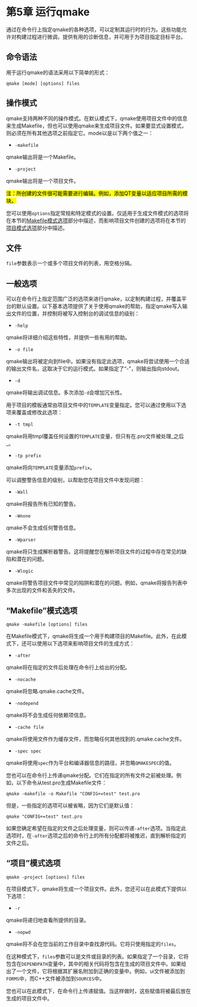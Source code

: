# 第5章 运行qmake

通过在命令行上指定qmake的各种选项，可以定制其运行时的行为。这些功能允许对构建过程进行微调，提供有用的诊断信息，并可用于为项目指定目标平台。

## 命令语法 <a href="#_toc6828" id="_toc6828"></a>

用于运行qmake的语法采用以下简单的形式：

```
qmake [mode] [options] files
```

## 操作模式 <a href="#_toc3469" id="_toc3469"></a>

qmake支持两种不同的操作模式。在默认模式下，qmake使用项目文件中的信息来生成Makefile，但也可以使用qmake来生成项目文件。如果要显式设置模式，则必须在所有其他选项之前指定它。mode以是以下两个值之一：

* `-makefile` &#x20;

&#x20;      qmake输出将是一个Makefile。

* `-project` &#x20;

&#x20;      qmake输出将是一个项目文件。

<mark style="background-color:yellow;">注：所创建的文件很可能需要进行编辑。例如，添加QT变量以适应项目所需的模块。</mark>

您可以使用`options`指定常规和特定模式的设置。仅适用于生成文件模式的选项将在本节的[Makefile模式选项](di-5-zhang-yun-hang-qmake.md#\_toc22474)部分中描述，而影响项目文件创建的选项将在本节的[项目模式选项](di-5-zhang-yun-hang-qmake.md#\_toc3469)部分中描述。

## 文件 <a href="#_toc12505" id="_toc12505"></a>

`file`参数表示一个或多个项目文件的列表，用空格分隔。

## 一般选项 <a href="#_toc23618" id="_toc23618"></a>

可以在命令行上指定范围广泛的选项来进行qmake，以定制构建过程，并覆盖平台的默认设置。以下基本选项提供了关于使用qmake的帮助，指定qmake写入输出文件的位置，并控制将被写入控制台的调试信息的级别：

* `-help` &#x20;

&#x20;     qmake将详细介绍这些特性，并提供一些有用的帮助。

* `-o file` &#x20;

&#x20;     qmake输出将被定向到file中。如果没有指定此选项，qmake将尝试使用一个合适的输出文件名，这取决于它的运行模式。如果指定了“-”，则输出指向stdout。

* `-d` &#x20;

&#x20;     qmake将输出调试信息。多次添加`-d`会增加冗长性。

用于项目的模板通常由项目文件中的`TEMPLATE`变量指定。您可以通过使用以下选项来覆盖或修改此选项：

* `-t tmpl` &#x20;

&#x20;     qmake将用tmpl覆盖任何设置的`TEMPLATE`变量，但只有在.pro文件被处理_之后_。

* `-tp prefix` &#x20;

&#x20;     qmake将向`TEMPLATE`变量添加`prefix`。

可以调整警告信息的级别，以帮助您在项目文件中发现问题：

* `-Wall` &#x20;

&#x20;     qmake将报告所有已知的警告。

* `-Wnone` &#x20;

&#x20;     qmake不会生成任何警告信息。

* `-Wparser` &#x20;

&#x20;     qmake将只生成解析器警告。这将提醒您在解析项目文件的过程中存在常见的缺陷和潜在的问题。

* `-Wlogic` &#x20;

&#x20;     qmake将警告项目文件中常见的陷阱和潜在的问题。例如，qmake将报告列表中多次出现的文件和丢失的文件。

## “Makefile”模式选项 <a href="#_toc22474" id="_toc22474"></a>

```
qmake -makefile [options] files
```

在Makefile模式下，qmake将生成一个用于构建项目的Makefile。此外，在此模式下，还可以使用以下选项来影响项目文件的生成方式：

* `-after`

&#x20;     qmake将在指定的文件后处理在命令行上给出的分配。

* `-nocache`

&#x20;     qmake将忽略.qmake.cache文件。

* `-nodepend`

&#x20;     qmake将不会生成任何依赖项信息。

* `-cache file`

&#x20;     qmake将使用文件作为缓存文件，而忽略任何其他找到的.qmake.cache文件。

* `-spec spec`

&#x20;     qmake将使用`spec`作为平台和编译器信息的路径，并忽略`QMAKESPEC`的值。

您也可以在命令行上传递qmake分配。它们在指定的所有文件之前被处理。例如，以下命令从test.pro生成Makefile文件：

```
qmake -makefile -o Makefile "CONFIG+=test" test.pro
```

但是，一些指定的选项可以被省略，因为它们是默认值：

```
qmake "CONFIG+=test" test.pro
```

如果您确定希望在指定的文件之后处理变量，则可以传递`-after`选项。当指定此选项时，在`-after`选项之后的命令行上的所有分配都将被推迟，直到解析指定的文件之后。

## “项目”模式选项 <a href="#_toc30995" id="_toc30995"></a>

```
qmake -project [options] files
```

在项目模式下，qmake将生成一个项目文件。此外，您还可以在此模式下提供以下选项：

* `-r`

&#x20;     qmake将递归地查看所提供的目录。

* `-nopwd`

&#x20;     qmake将不会在您当前的工作目录中查找源代码。它将只使用指定的`files`。

在这种模式下，`files`参数可以是文件或目录的列表。如果指定了一个目录，它将包含在`DEPENDPATH`变量中，其中的相关代码将包含在生成的项目文件中。如果给出了一个文件，它将根据其扩展名附加到正确的变量中。例如，ui文件被添加到`FORMS`中，而C++文件被添加到`SOURCES`中。

您也可以在此模式下，在命令行上传递赋值。当这样做时，这些赋值将被最后放在生成的项目文件中。
